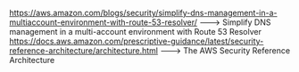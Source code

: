 https://aws.amazon.com/blogs/security/simplify-dns-management-in-a-multiaccount-environment-with-route-53-resolver/ ---> Simplify DNS management in a multi-account environment with Route 53 Resolver
https://docs.aws.amazon.com/prescriptive-guidance/latest/security-reference-architecture/architecture.html ---> The AWS Security Reference Architecture
